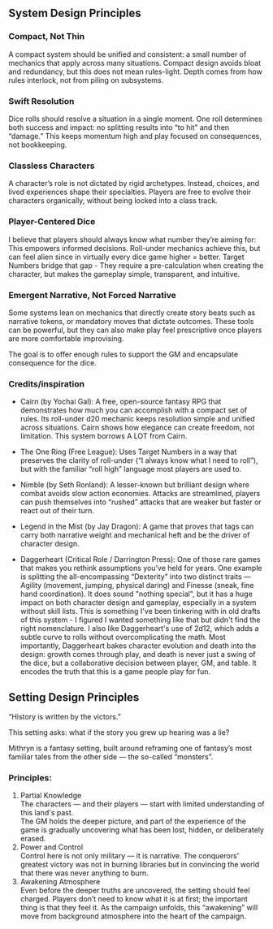 ## System Design Principles

### Compact, Not Thin

A compact system should be unified and consistent: a small number of mechanics that apply across many situations. Compact design avoids bloat and redundancy, but this does not mean rules-light. Depth comes from how rules interlock, not from piling on subsystems.

### Swift Resolution

Dice rolls should resolve a situation in a single moment. One roll determines both success and impact: no splitting results into “to hit” and then “damage.” This keeps momentum high and play focused on consequences, not bookkeeping.

### Classless Characters

A character’s role is not dictated by rigid archetypes. Instead, choices, and lived experiences shape their specialties. Players are free to evolve their characters organically, without being locked into a class track.

### Player-Centered Dice

I believe that players should always know what number they’re aiming for: This empowers informed decisions. Roll-under mechanics achieve this, but can feel alien since in virtually every dice game higher = better.
Target Numbers bridge that gap - They require a pre-calculation when creating the character, but makes the gameplay simple, transparent, and intuitive.

### Emergent Narrative, Not Forced Narrative

Some systems lean on mechanics that directly create story beats such as narrative tokens, or mandatory moves that dictate outcomes. 
These tools can be powerful, but they can also make play feel prescriptive once players are more comfortable improvising.

The goal is to offer enough rules to support the GM and encapsulate consequence for the dice.


### Credits/inspiration

- Cairn (by Yochai Gal): A free, open-source fantasy RPG that demonstrates how much you can accomplish with a compact set of rules. Its roll-under d20 mechanic keeps resolution simple and unified across situations. Cairn shows how elegance can create freedom, not limitation. This system borrows A LOT from Cairn.

- The One Ring (Free League): Uses Target Numbers in a way that preserves the clarity of roll-under (“I always know what I need to roll”), but with the familiar “roll high” language most players are used to.

- Nimble (by Seth Ronland): A lesser-known but brilliant design where combat avoids slow action economies. Attacks are streamlined, players can push themselves into “rushed” attacks that are weaker but faster or react out of their turn.

- Legend in the Mist (by Jay Dragon): A game that proves that tags can carry both narrative weight and mechanical heft and be the driver of character design.

- Daggerheart (Critical Role / Darrington Press): One of those rare games that makes you rethink assumptions you’ve held for years.
One example is splitting the all-encompassing “Dexterity” into two distinct traits — Agility (movement, jumping, physical daring) and Finesse (sneak, fine hand coordination). It does sound "nothing special", but it has a huge impact on both character design and gameplay, especially in a system without skill lists. This is something I've been tinkering with in old drafts of this system - I figured I wanted something like that but didn't find the right nomenclature.
I also like Daggerheart's use of 2d12, which adds a subtle curve to rolls without overcomplicating the math. Most importantly, Daggerheart bakes character evolution and death into the design: growth comes through play, and death is never just a swing of the dice, but a collaborative decision between player, GM, and table. It encodes the truth that this is a game people play for fun.


## Setting Design Principles

“History is written by the victors.”

This setting asks: what if the story you grew up hearing was a lie?

Mithryn is a fantasy setting, built around reframing one of fantasy’s most familiar tales from the other side — the so-called “monsters”.

### Principles:

1. Partial Knowledge  
  The characters — and their players — start with limited understanding of this land's past.  
  The GM holds the deeper picture, and part of the experience of the game is gradually uncovering what has been lost, hidden, or deliberately erased.
2. Power and Control  
  Control here is not only military — it is narrative. The conquerors’ greatest victory was not in burning libraries but in convincing the world that there was never anything to burn.  
3. Awakening Atmosphere  
  Even before the deeper truths are uncovered, the setting should feel charged. Players don’t need to know what it is at first; the important thing is that they feel it. As the campaign unfolds, this “awakening” will move from background atmosphere into the heart of the campaign.

